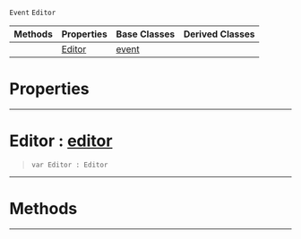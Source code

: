  `Event` `Editor`



|Methods|Properties|Base Classes|Derived Classes|
|---|---|---|---|
| |[ Editor](editorevent.md#editor-zilch-engine-docum)|[event](event.md)| |


 #  Properties


---  
 #  Editor : [editor](editor.md)

> 
> ``` lang=cpp, name=Nada
> var Editor : Editor


---  
 #  Methods


---  
 

 